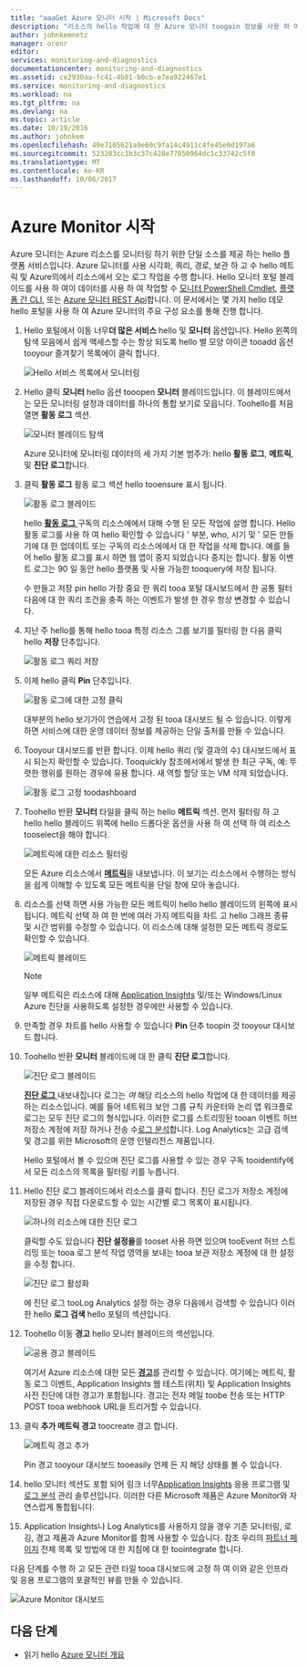 ```yaml
---
title: "aaaGet Azure 모니터 시작 | Microsoft Docs"
description: "리소스의 hello 작업에 대 한 Azure 모니터 toogain 정보를 사용 하 여 시작 하 고 데이터 기반으로 하는 작업을 수행 합니다."
author: johnkemnetz
manager: orenr
editor: 
services: monitoring-and-diagnostics
documentationcenter: monitoring-and-diagnostics
ms.assetid: ce2930aa-fc41-4b81-b0cb-e7ea922467e1
ms.service: monitoring-and-diagnostics
ms.workload: na
ms.tgt_pltfrm: na
ms.devlang: na
ms.topic: article
ms.date: 10/19/2016
ms.author: johnkem
ms.openlocfilehash: 49e7105621a9e60c9fa14c4911c4fe45e0d197a6
ms.sourcegitcommit: 523283cc1b3c37c428e77850964dc1c33742c5f0
ms.translationtype: MT
ms.contentlocale: ko-KR
ms.lasthandoff: 10/06/2017
---
```

# <a name="get-started-with-azure-monitor"></a>Azure Monitor 시작
Azure 모니터는 Azure 리소스를 모니터링 하기 위한 단일 소스를 제공 하는 hello 플랫폼 서비스입니다. Azure 모니터를 사용 시각화, 쿼리, 경로, 보관 하 고 수 hello 메트릭 및 Azure의에서 리소스에서 오는 로그 작업을 수행 합니다. Hello 모니터 포털 블레이드를 사용 하 여이 데이터를 사용 하 여 작업할 수 [모니터 PowerShell Cmdlet](insights-powershell-samples.md), [플랫폼 간 CLI](insights-cli-samples.md), 또는 [Azure 모니터 REST Api](https://msdn.microsoft.com/library/dn931943.aspx)합니다. 이 문서에서는 몇 가지 hello 데모 hello 포털을 사용 하 여 Azure 모니터의 주요 구성 요소를 통해 진행 합니다.

1. Hello 포털에서 이동 너무**더 많은 서비스** hello 및 **모니터** 옵션입니다. Hello 왼쪽의 탐색 모음에서 쉽게 액세스할 수는 항상 되도록 hello 별 모양 아이콘 tooadd 옵션 tooyour 즐겨찾기 목록에이 클릭 합니다.
   
    ![Hello 서비스 목록에서 모니터링](./media/monitoring-get-started/monitor-more-services.png)
2. Hello 클릭 **모니터** hello 옵션 tooopen **모니터** 블레이드입니다. 이 블레이드에서는 모든 모니터링 설정과 데이터를 하나의 통합 보기로 모읍니다. Toohello를 처음 열면 **활동 로그** 섹션.
   
    ![모니터 블레이드 탐색](./media/monitoring-get-started/monitor-blade-nav.png)
   
    Azure 모니터에 모니터링 데이터의 세 가지 기본 범주가: hello **활동 로그**, **메트릭**, 및 **진단 로그**합니다.
3. 클릭 **활동 로그** 활동 로그 섹션 hello tooensure 표시 됩니다.
   
    ![활동 로그 블레이드](./media/monitoring-get-started/monitor-act-log-blade.png)
   
    hello [ **활동 로그** ](monitoring-overview-activity-logs.md) 구독의 리소스에에서 대해 수행 된 모든 작업에 설명 합니다. Hello 활동 로그를 사용 하 여 hello 확인할 수 있습니다 ' 부분, who, 시기 및 ' 모든 만들기에 대 한 업데이트 또는 구독의 리소스에에서 대 한 작업을 삭제 합니다. 예를 들어 hello 활동 로그를 표시 하면 웹 앱이 중지 되었습니다 중지는 합니다. 활동 이벤트 로그는 90 일 동안 hello 플랫폼 및 사용 가능한 tooquery에 저장 됩니다.
   
    수 만들고 저장 pin hello 가장 중요 한 쿼리 tooa 포털 대시보드에서 한 공통 필터 다음에 대 한 쿼리 조건을 충족 하는 이벤트가 발생 한 경우 항상 변경할 수 있습니다.
4. 지난 주 hello를 통해 hello tooa 특정 리소스 그룹 보기를 필터링 한 다음 클릭 hello **저장** 단추입니다.
   
    ![활동 로그 쿼리 저장](./media/monitoring-get-started/monitor-act-log-save.png)
5. 이제 hello 클릭 **Pin** 단추입니다.
   
    ![활동 로그에 대한 고정 클릭](./media/monitoring-get-started/monitor-act-log-pin.png)
   
    대부분의 hello 보기가이 연습에서 고정 된 tooa 대시보드 될 수 있습니다. 이렇게 하면 서비스에 대한 운영 데이터 정보를 제공하는 단일 출처를 만들 수 있습니다. 
6. Tooyour 대시보드를 반환 합니다. 이제 hello 쿼리 (및 결과의 수) 대시보드에서 표시 되는지 확인할 수 있습니다. Tooquickly 참조에서에서 발생 한 최근 구독, 예: 뚜렷한 행위를 원하는 경우에 유용 합니다. 새 역할 할당 또는 VM 삭제 되었습니다.
   
    ![활동 로그 고정 toodashboard](./media/monitoring-get-started/monitor-act-log-db.png)
7. Toohello 반환 **모니터** 타일을 클릭 하는 hello **메트릭** 섹션. 먼저 필터링 하 고 hello hello 블레이드 위쪽에 hello 드롭다운 옵션을 사용 하 여 선택 하 여 리소스 tooselect을 해야 합니다.
   
    ![메트릭에 대한 리소스 필터링](./media/monitoring-get-started/monitor-met-filter.png)
   
    모든 Azure 리소스에서 [**메트릭**](monitoring-overview-metrics.md)을 내보냅니다. 이 보기는 리소스에서 수행하는 방식을 쉽게 이해할 수 있도록 모든 메트릭을 단일 창에 모아 놓습니다.
8. 리소스를 선택 하면 사용 가능한 모든 메트릭이 hello hello 블레이드의 왼쪽에 표시 됩니다. 메트릭 선택 하 여 한 번에 여러 가지 메트릭을 차트 고 hello 그래프 종류 및 시간 범위를 수정할 수 있습니다. 이 리소스에 대해 설정한 모든 메트릭 경로도 확인할 수 있습니다.
   
    ![메트릭 블레이드](./media/monitoring-get-started/monitor-metric-blade.png)
   
   > [!NOTE]
   > 일부 메트릭은 리소스에 대해 [Application Insights](../application-insights/app-insights-overview.md) 및/또는 Windows/Linux Azure 진단을 사용하도록 설정한 경우에만 사용할 수 있습니다.
   > 
   > 
9. 만족할 경우 차트를 hello 사용할 수 있습니다 **Pin** 단추 toopin 것 tooyour 대시보드 합니다.
10. Toohello 반환 **모니터** 블레이드에 대 한 클릭 **진단 로그**합니다.
    
    ![진단 로그 블레이드](./media/monitoring-get-started/monitor-diaglogs-blade.png)
    
    [**진단 로그** ](monitoring-overview-of-diagnostic-logs.md) 내보내집니다 로그는 *여* 해당 리소스의 hello 작업에 대 한 데이터를 제공 하는 리소스입니다. 예를 들어 네트워크 보안 그룹 규칙 카운터와 논리 앱 워크플로 로그는 모두 진단 로그의 형식입니다. 이러한 로그를 스트리밍된 tooan 이벤트 허브 저장소 계정에 저장 하거나 전송 수[로그 분석](../log-analytics/log-analytics-overview.md)합니다. Log Analytics는 고급 검색 및 경고를 위한 Microsoft의 운영 인텔리전스 제품입니다.
    
    Hello 포털에서 볼 수 있으며 진단 로그를 사용할 수 있는 경우 구독 tooidentify에서 모든 리소스의 목록을 필터링 키를 누릅니다.
11. Hello 진단 로그 블레이드에서 리소스를 클릭 합니다. 진단 로그가 저장소 계정에 저장된 경우 직접 다운로드할 수 있는 시간별 로그 목록이 표시됩니다.
    
    ![하나의 리소스에 대한 진단 로그](./media/monitoring-get-started/monitor-diaglogs-detail.png)
    
    클릭할 수도 있습니다 **진단 설정을**를 tooset 사용 하면 있으며 tooEvent 허브 스트리밍 또는 tooa 로그 분석 작업 영역을 보내는 tooa 보관 저장소 계정에 대 한 설정을 수정 합니다.
    
    ![진단 로그 활성화](./media/monitoring-get-started/monitor-diaglogs-enable.png)
    
    에 진단 로그 tooLog Analytics 설정 하는 경우 다음에서 검색할 수 있습니다 이러한 hello **로그 검색** hello 포털의 섹션입니다.
12. Toohello 이동 **경고** hello 모니터 블레이드의 섹션입니다.
    
    ![공용 경고 블레이드](./media/monitoring-get-started/monitor-alerts-nopp.png)
    
    여기서 Azure 리소스에 대한 모든 [**경고**](monitoring-overview-alerts.md)를 관리할 수 있습니다. 여기에는 메트릭, 활동 로그 이벤트, Application Insights 웹 테스트(위치) 및 Application Insights 사전 진단에 대한 경고가 포함됩니다. 경고는 전자 메일 toobe 전송 또는 HTTP POST tooa webhook URL을 트리거할 수 있습니다.
13. 클릭 **추가 메트릭 경고** toocreate 경고 합니다.
    
    ![메트릭 경고 추가](./media/monitoring-get-started/monitor-alerts-add.png)
    
    Pin 경고 tooyour 대시보드 tooeasily 언제 든 지 해당 상태를 볼 수 있습니다.
14. hello 모니터 섹션도 포함 되어 링크 너무[Application Insights](../application-insights/app-insights-overview.md) 응용 프로그램 및 [로그 분석](../log-analytics/log-analytics-overview.md) 관리 솔루션입니다. 이러한 다른 Microsoft 제품은 Azure Monitor와 자연스럽게 통합됩니다.
15. Application Insights나 Log Analytics를 사용하지 않을 경우 기존 모니터링, 로깅, 경고 제품과 Azure Monitor를 함께 사용할 수 있습니다. 참조 우리의 [파트너 페이지](monitoring-partners.md) 전체 목록 및 방법에 대 한 지침에 대 한 toointegrate 합니다.

다음 단계를 수행 하 고 모든 관련 타일 tooa 대시보드에 고정 하 여 이와 같은 인프라 및 응용 프로그램의 포괄적인 뷰를 만들 수 있습니다.

![Azure Monitor 대시보드](./media/monitoring-get-started/monitor-final-dash.png)

## <a name="next-steps"></a>다음 단계
* 읽기 hello [Azure 모니터 개요](monitoring-overview.md)

